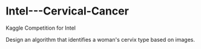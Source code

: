 # Intel---Cervical-Cancer
Kaggle Competition for Intel

Design an algorithm that identifies a woman's cervix type based on images.
